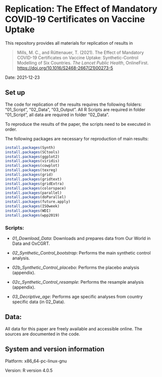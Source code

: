 
<!-- README.md is generated from README.Rmd. Please edit that file -->

# Replication: The Effect of Mandatory COVID-19 Certificates on Vaccine Uptake

This repository provides all materials for replication of results in

> Mills, M. C., and Rüttenauer, T. (2021). The Effect of Mandatory
> COVID-19 Certificates on Vaccine Uptake: Synthetic-Control Modelling
> of Six Countries. *The Lancet Public Health*, OnlineFirst.
> <https://doi.org/10.1016/S2468-2667(21)00273-5>

Date: 2021-12-23

## Set up

The code for replication of the results requires the following folders:
“01\_Script”, “02\_Data”, “03\_Output”. All R Scripts are required in
folder “01\_Script”, all data are required in folder “02\_Data”.

To reproduce the results of the paper, the scripts need to be executed
in order.

The following packages are necessary for reproduction of main results:

``` r
install.packages(Synth)
install.packages(SCtools)
install.packages(ggplot2)
install.packages(viridis)
install.packages(cowplot)
install.packages(texreg)
install.packages(grid)
install.packages(gridtext)
install.packages(gridExtra)
install.packages(colorspace)
install.packages(parallel)
install.packages(doParallel)
install.packages(future.apply)
install.packages(ISOweek)
install.packages(WDI)
install.packages(wpp2019)
```

### Scripts:

-   *01\_Download\_Data*: Downloads and prepares data from Our World in
    Data and OxCGRT.

-   *02\_Synthetic\_Control\_bootstrap*: Performs the main synthetic
    control analysis.

-   *02b\_Synthetic\_Control\_placebo*: Performs the placebo analysis
    (appendix).

-   *02c\_Synthetic\_Control\_resample*: Performs the resample analysis
    (appendix).

-   *03\_Decriptive\_age*: Performs age specific analyses from country
    specific data (in 02\_Data).

## Data:

All data for this paper are freely available and accessible online. The
sources are documented in the code.

## System and version information

Platform: x86\_64-pc-linux-gnu

Version: R version 4.0.5
